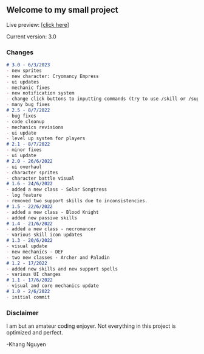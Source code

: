 ## Welcome to my small project

Live preview: [[click here]](https://thaykhangne.github.io/a-simple-rpg/)

Current version: 3.0

### Changes


```markdown
# 3.0 - 6/3/2023
- new sprites
- new character: Cryomancy Empress
- ui updates
- mechanic fixes
- new notification system
- change click buttons to inputting commands (try to use /skill or /support + skill name)
- many bug fixes
# 2.5 - 8/7/2022
- bug fixes
- code cleanup
- mechanics revisions
- ui update
- level up system for players
# 2.1 - 8/7/2022
- minor fixes
- ui update
# 2.0 - 26/6/2022
- ui overhaul
- character sprites
- character battle visual
# 1.6 - 24/6/2022
- added a new class - Solar Songtress
- log feature
- removed two support skills due to inconsistencies.
# 1.5 - 22/6/2022
- added a new class - Blood Knight
- added new passive skills
# 1.4 - 21/6/2022
- added a new class - necromancer
- various skill icon updates
# 1.3 - 20/6/2022
- visual update
- new mechanics - DEF
- two new classes - Archer and Paladin
# 1.2 - 17/2022
- added new skills and new support spells
- various UI changes
# 1.1 - 17/6/2022
- visual and core mechanics update
# 1.0 - 2/6/2022
- initial commit

```

### Disclaimer

I am but an amateur coding enjoyer. Not everything in this project is optimized and perfect.

-Khang Nguyen
